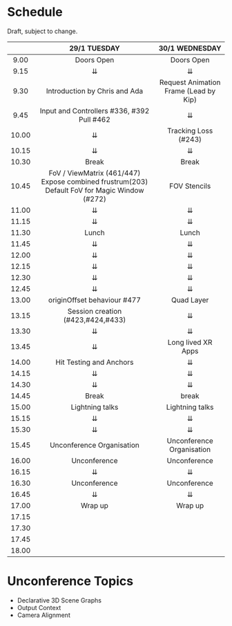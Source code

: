 # Schedule

Draft, subject to change.

|       |                                                29/1  TUESDAY                                               |        30/1 WEDNESDAY       |
|:-----:|:----------------------------------------------------------------------------------------------------------:|:---------------------------:|
|  9.00 |                                           Doors Open                                                       |       Doors Open        |
|  9.15 |                                                      ⇊                                                     |              ⇊              |
|  9.30 |                               Introduction by Chris and Ada                                                |      Request Animation Frame (Lead by Kip)     |
|  9.45 |                         Input and Controllers #336, #392 Pull #462                                         |              ⇊              |
| 10.00 |                                                      ⇊                                                     |    Tracking Loss (#243)      |
| 10.15 |                                                      ⇊                                                     |              ⇊             |
| 10.30 |                                                     Break                                                  |             Break              |
| 10.45 | FoV / ViewMatrix (461/447)        Expose combined frustrum(203)        Default FoV for Magic Window (#272) |         FOV Stencils        |
| 11.00 |                                                      ⇊                                                     |              ⇊            |
| 11.15 |                                                      ⇊                                                     |              ⇊              |
| 11.30 |                                                    Lunch                                                   |            Lunch            |
| 11.45 |                                                      ⇊                                                     |              ⇊              |
| 12.00 |                                                      ⇊                                                     |              ⇊              |
| 12.15 |                                                      ⇊                                                     |              ⇊              |
| 12.30 |                                                      ⇊                                                     |              ⇊              |
| 12.45 |                                                      ⇊                                                     |              ⇊              |
| 13.00 |                                        originOffset behaviour #477                                          |          Quad Layer         |
| 13.15 |                                     Session creation (#423,#424,#433)                                        |              ⇊              |
| 13.30 |                                                      ⇊                                                     |              ⇊              |
| 13.45 |                                                      ⇊                                                     |      Long lived XR Apps      |
| 14.00 |                                           Hit Testing and Anchors                                          |              ⇊              |
| 14.15 |                                                      ⇊                                                     |              ⇊              |
| 14.30 |                                                      ⇊                                                     |              ⇊              |
| 14.45 |                                                    Break                                                   |            break            |
| 15.00 |                                               Lightning talks                                             |         Lightning talks     |
| 15.15 |                                                      ⇊                                                    |               ⇊            |
| 15.30 |                                                      ⇊                                                     |             ⇊               |
| 15.45 |                                               Unconference Organisation                                    |      Unconference Organisation |
| 16.00 |                                                 Unconference                                               |           Unconference          |
| 16.15 |                                                      ⇊                                                     |             ⇊           |
| 16.30 |                                                  Unconference                                               |           Unconference           |
| 16.45 |                                                      ⇊                                                      |          ⇊              |
| 17.00 |                                                   Wrap up                                                   |        Wrap up            |
| 17.15 |                                                                                                             |                             |
| 17.30 |                                                                                                            |                             |
| 17.45 |                                                                                                            |                             |
| 18.00 |                                                                                                            |                             |



# Unconference Topics

* Declarative 3D Scene Graphs
* Output Context
* Camera Alignment
